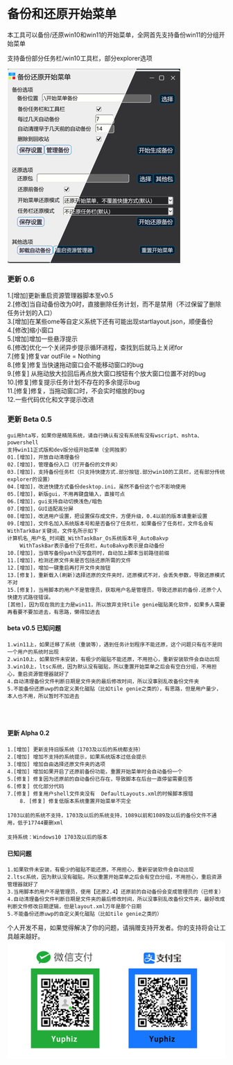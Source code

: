 # 备份和还原开始菜单

本工具可以备份/还原win10和win11的开始菜单，全网首先支持备份win11的分组开始菜单

支持备份部分任务栏/win10工具栏，部分explorer选项

​<img src="https://github.com/Yuphiz/Public/blob/main/BackRestoreStartmenu/collage.png" width = "400" height = "450" alt="GUI demo" align=center />

### 更新 0.6
1.[增加]更新重启资源管理器脚本至v0.5  
2.[修改]当自动备份改为0时，直接删除任务计划，而不是禁用（不过保留了删除任务计划的入口）  
3.[增加]在某些ome等自定义系统下还有可能出现startlayout.json，顺便备份  
4.[修改]缩小窗口  
5.[增加]增加一些悬浮提示  
6.[修改]优化一个关闭异步提示循环进程，查找到后就马上关闭for  
7.[修复]修复var outFile = Nothing  
8.[修复]修复当快速拖动窗口会不能移动窗口的bug  
9.[修复] 从拖动放大拉回后再点放大窗口按钮有个放大窗口位置不对的bug  
10.[修复]修复提示任务计划不存在的多余提示bug  
11.[修复]修复，当拖动窗口时，不会实时缩放的bug  
12.一些代码优化和文字提示改进  

### 更新 Beta 0.5  
    gui用hta写，如果你是精简系统，请自行确认有没有系统有没有wscript、mshta、powershell  
	支持win11正式版和dev版分组开始菜单（全网独家）      
	01.[增加]，开放自动清理备份  
	02.[增加]，管理备份入口（打开备份的文件夹）  
	03.[增加]，支持备份任务栏（只支持快捷方式.部分按钮.部分win10的工具栏，还有部分传统explorer的设置）  
	04.[增加]，改进快捷方式备份desktop.ini，虽然不备份这个也不影响使用  
	05.[增加]，新版gui，不用再键盘输入，直接可点  
	06.[增加]，gui支持自动切换浅色/暗色  
	07.[增加]，GUI适配高分屏  
	08.[增加]，改进用户设置，把设置保存成文件，方便升级，0.4以前的版本请重新设置  
	09.[增加]，文件名加入系统版本号和是否备份了任务栏，如果备份了任务栏，文件名会有WithTarkBar关键词，文件名所示如下  
	计算机名_用户名_时间戳_WithTaskBar_Os系统版本号_AutoBakvp  
		WithTaskBar表示备份了任务栏，AutoBakvp表示是自动备份  
	10.[增加]，当填写备份path没写盘符时，自动加上脚本当前路径前缀  
	11.[增加]，检测还原文件夹是否包括还原所需的文件  
	12.[增加]，增加一键重启再打开文件夹按钮  
	13.[修复]，重新载入(刷新)选择还原的文件夹时，还原模式不对，会丢失参数，导致还原模式不对  
	15.[修复]，当用脚本的用户不是管理员，获取用户名是管理员，导致还原前的备份.还原个人快捷方式路径错误。  
	[其他]，因为现在我的主力是win11，所以放弃支持tile genie磁贴美化软件，如果多人需要再看要不要加进去，有思路，懒得加进去  
  
#### beta v0.5 已知问题  
	1.win11上，如果迁移了系统（重装等），遇到任务计划程序不能还原，这个问题只有在不是同一个用户的系统时出现  
	2.win10上，如果软件未安装，有极少的磁贴不能还原，不用担心，重新安装软件会自动出现  
	3.win10上，ltsc系统，因为默认没有磁贴，所以重置开始菜单之后会有空白分组，不用担心，重启资源管理器就好了  
	4.自动清理备份文件判断日期是文件夹的最后修改时间，所以没事别乱改备份文件夹  
	5.不能备份还原uwp的自定义美化磁贴（比如tile genie之类的），有思路，但是用户量少，本人也不用，所以暂时不加进去  
  
<br>
<br>

#### 更新    Alpha 0.2    
	1.[增加] 更新支持旧版系统（1703及以后的系统都支持）  
	2.[增加] 增加不支持的系统提示，如果系统版本过低会提示   
	3.[增加] 增加自由选择还原文件夹的选项  
	4.[增加] 增加如果开启了还原前备份功能，重置开始菜单时会自动备份一个  
	5.[修复] 修复因为还原前的自动备份已存在，导致脚本在后台一直停留需要应答
	6.[修复] 优化部分代码  
	7.[修复] 修复用户shell文件夹没有  DefaultLayouts.xml的时候脚本报错  
		8. [修复] 修复低版本系统重置开始菜单不完全  
  
	1703以前的系统不支持，1703及以后的系统支持，1089以前和1089及以后的备份文件不通用，低于17744要删xml  

	支持系统：Windows10 1703及以后的版本
  
#### 已知问题  
	1.如果软件未安装，有极少的磁贴不能还原，不用担心，重新安装软件会自动出现  
	2.ltsc系统，因为默认没有磁贴，所以重置开始菜单之后会有空白分组，不用担心，重启资源管理器就好了  
	3.当用脚本的用户不是管理员，使用【还原2.4】还原前的自动备份会变成管理员的（已修复）  
	4.自动清理备份文件判断日期是文件夹的最后修改时间，所以没事别乱改备份文件夹，最好改成判断文件修改日期逻辑，但是layout.xml万年是那个日期  
	5.不能备份还原uwp的自定义美化磁贴（比如tile genie之类的）  


个人开发不易，如果觉得解决了你的问题，请捐赠支持开发者。你的支持将会让工具越来越好。
![image](https://github.com/Yuphiz/Public/blob/main/Yuphiz_Pay.jpg)
